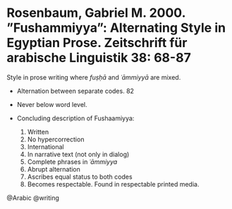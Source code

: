 # Rosenbaum, Gabriel M.  2000. ”Fushammiyya”: Alternating Style in Egyptian Prose. Zeitschrift für arabische Linguistik 38: 68-87

Style in prose writing where *fuṣḥā* and *ʿāmmiyyā* are mixed.

- Alternation between separate codes. 82

- Never below word level.

- Concluding description of Fushaamiyya:
  1. Written
  1. No hypercorrection
  1. International
  1. In narrative text (not only in dialog)
  1. Complete phrases in *ʿāmmiyya*
  1. Abrupt alternation
  1. Ascribes equal status to both codes
  1. Becomes respectable. Found in respectable printed media. 

@Arabic
@writing

